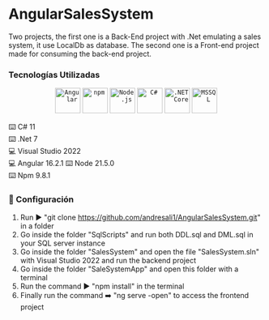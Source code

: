 # AngularSalesSystem
Two projects, the first one is a Back-End project with .Net emulating a sales system, it use LocalDb as database. The second one is a Front-end project made for consuming the back-end project.

### Tecnologías Utilizadas
<div align="center">
	<code><img width="50" src="https://user-images.githubusercontent.com/25181517/183890595-779a7e64-3f43-4634-bad2-eceef4e80268.png" alt="Angular" title="Angular"/></code>
	<code><img width="50" src="https://user-images.githubusercontent.com/25181517/121401671-49102800-c959-11eb-9f6f-74d49a5e1774.png" alt="npm" title="npm"/></code>
	<code><img width="50" src="https://user-images.githubusercontent.com/25181517/183568594-85e280a7-0d7e-4d1a-9028-c8c2209e073c.png" alt="Node.js" title="Node.js"/></code>
	<code><img width="50" src="https://user-images.githubusercontent.com/25181517/121405384-444d7300-c95d-11eb-959f-913020d3bf90.png" alt="C#" title="C#"/></code>
	<code><img width="50" src="https://user-images.githubusercontent.com/25181517/121405754-b4f48f80-c95d-11eb-8893-fc325bde617f.png" alt=".NET Core" title=".NET Core"/></code>
	<code><img width="50" src="https://github.com/marwin1991/profile-technology-icons/assets/19180175/3b371807-db7c-45b4-8720-c0cfc901680a" alt="MSSQL" title="MSSQL"/></code>
</div>  

:keyboard: C# 11  
:keyboard: .Net 7  
:computer: Visual Studio 2022  
:computer: Angular 16.2.1
:keyboard: Node 21.5.0  
:keyboard: Npm 9.8.1

### :open_book: Configuración  
1. Run ▶️ "git clone https://github.com/andresali1/AngularSalesSystem.git" in a folder
2. Go inside the folder "SqlScripts" and run both DDL.sql and DML.sql in your SQL server instance
3. Go inside the folder "SalesSystem" and open the file "SalesSystem.sln" with Visual Studio 2022 and run the backend project
4. Go inside the folder "SaleSystemApp" and open this folder with a terminal
5. Run the command ▶️ "npm install" in the terminal
6. Finally run the command ➡️ "ng serve -open" to access the frontend project
